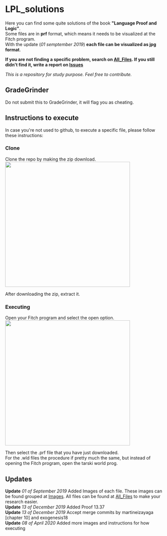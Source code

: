 # LPL_solutions
Here you can find some quite solutions of the book __"Language Proof and Logic"__.  
Some files are in __prf__ format, which means it needs to be visualized at the Fitch program.  
With the update (_01 semptember 2019_) __each file can be visualized as jpg format__.  
  
__If you are not finding a specific problem, search on [All_Files](https://github.com/Jumaruba/LPL-solutions/tree/master/All_Files). If you still didn't find it, write a report on [Issues](https://github.com/Jumaruba/LPL-solutions/issues)__

_This is a repository for study purpose. Feel free to contribute._

## GradeGrinder

Do not submit this to GradeGrinder, it will flag you as cheating.

## Instructions to execute 

In case you're not used to github, to execute a specific file, please follow these instructions: 

### Clone
Clone the repo by making the zip download.    
<img src="https://i.imgur.com/SJe3KyM.png" width=400 >  

After downloading the zip, extract it. 

### Executing 

Open your Fitch program and select the open option.   
<img src="https://imgur.com/4WNJP2C.png " width=400 >

Then select the .prf file that you have just downloaded.   
For the .wld files the procedure if pretty much the same, but instead of opening the Fitch program, open the tarski world prog. 
## Updates

__Update__ _01 of September 2019_ Added Images of each file. These images can be found grouped at [Images](https://github.com/Jumaruba/LPL-solutions/tree/master/Images). All files can be found at [All_Files](https://github.com/Jumaruba/LPL-solutions/tree/master/All_Files) to make your research easier.  
__Update__ _13 of December 2019_ Added Proof 13.37  
__Update__ _13 of December 2019_ Accept merge commits by martineizayaga [chapter 10] and exogenesis18    
__Update__ _08 of April 2020_ Added more images and instructions for how executing  
